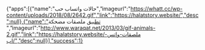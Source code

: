 {"apps":[{"name":"حالات واتساب حب","imageurl":"https://whatt.cc/wp-content/uploads/2018/08/2642.gif","link":"https://halatstory.website/","desc":null},{"name":"تطبيق ملصقات مضحكة ","imageurl":"http://www.waraqat.net/2013/03/gif-animals-2.gif","link":"https://halatstory.website/ملصقات-واتس-اب/","desc":null}],"success":1}
